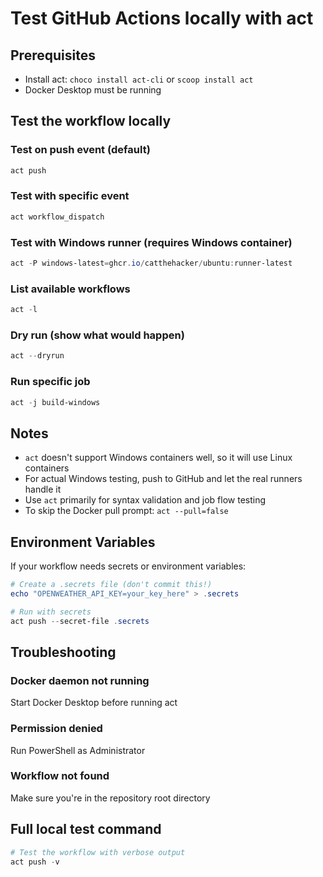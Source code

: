 # Test GitHub Actions locally with act

## Prerequisites
- Install act: `choco install act-cli` or `scoop install act`
- Docker Desktop must be running

## Test the workflow locally

### Test on push event (default)
```powershell
act push
```

### Test with specific event
```powershell
act workflow_dispatch
```

### Test with Windows runner (requires Windows container)
```powershell
act -P windows-latest=ghcr.io/catthehacker/ubuntu:runner-latest
```

### List available workflows
```powershell
act -l
```

### Dry run (show what would happen)
```powershell
act --dryrun
```

### Run specific job
```powershell
act -j build-windows
```

## Notes

- `act` doesn't support Windows containers well, so it will use Linux containers
- For actual Windows testing, push to GitHub and let the real runners handle it
- Use `act` primarily for syntax validation and job flow testing
- To skip the Docker pull prompt: `act --pull=false`

## Environment Variables

If your workflow needs secrets or environment variables:

```powershell
# Create a .secrets file (don't commit this!)
echo "OPENWEATHER_API_KEY=your_key_here" > .secrets

# Run with secrets
act push --secret-file .secrets
```

## Troubleshooting

### Docker daemon not running
Start Docker Desktop before running act

### Permission denied
Run PowerShell as Administrator

### Workflow not found
Make sure you're in the repository root directory

## Full local test command
```powershell
# Test the workflow with verbose output
act push -v
```
